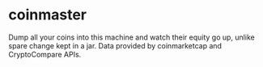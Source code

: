 # coinmaster
Dump all your coins into this machine and watch their equity go up, unlike spare change kept in a jar. Data provided by coinmarketcap and CryptoCompare APIs.
